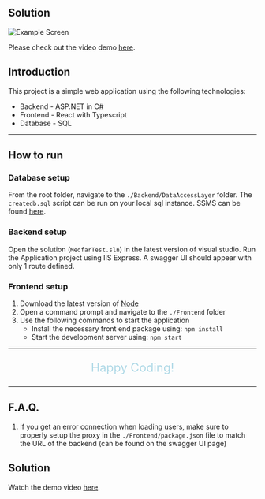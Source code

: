 ## Solution

![Example Screen](Example.tsx.png)

Please check out the video demo [here](https://drive.google.com/file/d/1Qyx-a-GpN0KrLw3Lb-Qe_uf3iXprhV20/view?usp=sharing).

## Introduction
This project is a simple web application using the following technologies:
- Backend - ASP.NET in C#
- Frontend - React with Typescript
- Database - SQL
---
## How to run
### Database setup
From the root folder, navigate to the `./Backend/DataAccessLayer` folder. The `createdb.sql` script can be run on your local sql instance. SSMS can be found [here](https://learn.microsoft.com/en-us/sql/ssms/download-sql-server-management-studio-ssms?view=sql-server-ver16).

### Backend setup
Open the solution (`MedfarTest.sln`) in the latest version of visual studio. Run the Application project using IIS Express. A swagger UI should appear with only 1 route defined.

### Frontend setup
1. Download the latest version of [Node](https://nodejs.org/en/)
2. Open a command prompt and navigate to the `./Frontend` folder
3. Use the following commands to start the application
    - Install the necessary front end package using: `npm install`
    - Start the development server using: `npm start`
---

<p style="color:lightblue;font-size:24px;text-align:center;">Happy Coding!</p>

---
## F.A.Q.
1. If you get an error connection when loading users, make sure to properly setup the proxy in the `./Frontend/package.json` file to match the URL of the backend (can be found on the swagger UI page)

## Solution
Watch the demo video [here](user_ui.mp4).
